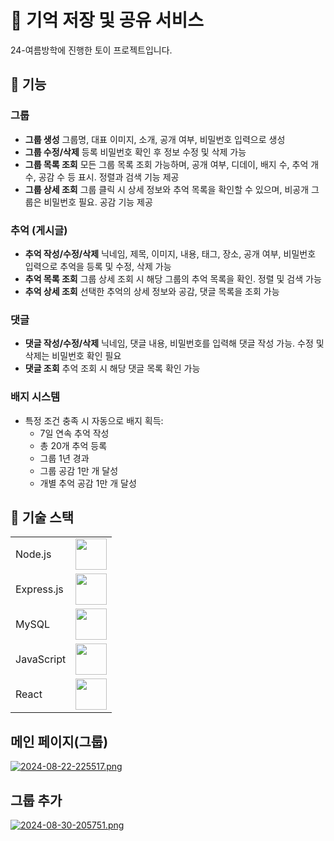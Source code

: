 # 📍 기억 저장 및 공유 서비스
24-여름방학에 진행한 토이 프로젝트입니다. 

## 📌 기능

### 그룹

- **그룹 생성**  그룹명, 대표 이미지, 소개, 공개 여부, 비밀번호 입력으로 생성
- **그룹 수정/삭제** 등록 비밀번호 확인 후 정보 수정 및 삭제 가능
- **그룹 목록 조회** 모든 그룹 목록 조회 가능하며, 공개 여부, 디데이, 배지 수, 추억 개수, 공감 수 등 표시. 정렬과 검색 기능 제공
- **그룹 상세 조회** 그룹 클릭 시 상세 정보와 추억 목록을 확인할 수 있으며, 비공개 그룹은 비밀번호 필요. 공감 기능 제공

### 추억 (게시글)

- **추억 작성/수정/삭제** 닉네임, 제목, 이미지, 내용, 태그, 장소, 공개 여부, 비밀번호 입력으로 추억을 등록 및 수정, 삭제 가능
- **추억 목록 조회** 그룹 상세 조회 시 해당 그룹의 추억 목록을 확인. 정렬 및 검색 가능
- **추억 상세 조회** 선택한 추억의 상세 정보와 공감, 댓글 목록을 조회 가능

### 댓글

- **댓글 작성/수정/삭제** 닉네임, 댓글 내용, 비밀번호를 입력해 댓글 작성 가능. 수정 및 삭제는 비밀번호 확인 필요
- **댓글 조회** 추억 조회 시 해당 댓글 목록 확인 가능

### 배지 시스템

- 특정 조건 충족 시 자동으로 배지 획득:
  - 7일 연속 추억 작성
  - 총 20개 추억 등록
  - 그룹 1년 경과
  - 그룹 공감 1만 개 달성
  - 개별 추억 공감 1만 개 달성
 
## 📌 기술 스택
|                |                                                        |
|----------------|--------------------------------------------------------|
| Node.js        | <img src="https://nodejs.org/static/images/logo.svg" width="50" />     |
| Express.js     | <img src="https://upload.wikimedia.org/wikipedia/commons/6/64/Expressjs.png" width="50" /> |
| MySQL          | <img src="https://download.logo.wine/logo/MySQL/MySQL-Logo.wine.png" width="50" /> |
| JavaScript     | <img src="https://upload.wikimedia.org/wikipedia/commons/6/6a/JavaScript-logo.png" width="50" /> |
| React          | <img src="https://upload.wikimedia.org/wikipedia/commons/a/a7/React-icon.svg" width="50" /> |

## 메인 페이지(그룹)
[![2024-08-22-225517.png](https://i.postimg.cc/xCTbR4VW/2024-08-22-225517.png)](https://postimg.cc/rd3mygmJ)

## 그룹 추가
[![2024-08-30-205751.png](https://i.postimg.cc/YS8vhzL8/2024-08-30-205751.png)](https://postimg.cc/QB98z5bW)
